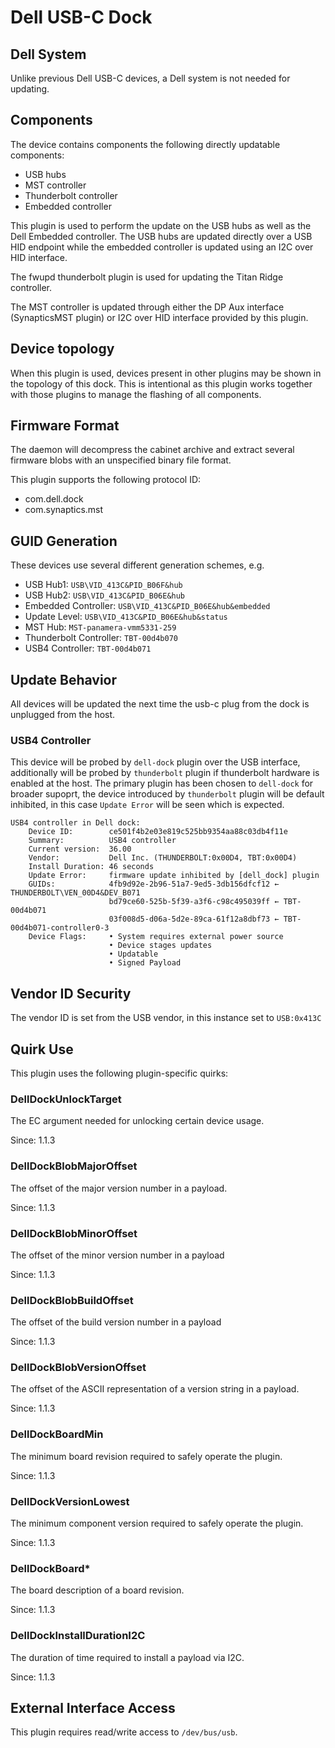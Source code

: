 # Dell USB-C Dock

## Dell System

Unlike previous Dell USB-C devices, a Dell system is not needed for updating.

## Components

The device contains components the following directly updatable components:

* USB hubs
* MST controller
* Thunderbolt controller
* Embedded controller

This plugin is used to perform the update on the USB hubs as well as the Dell
Embedded controller.  The USB hubs are updated directly over a USB HID endpoint
while the embedded controller is updated using an I2C over HID interface.

The fwupd thunderbolt plugin is used for updating the Titan Ridge controller.

The MST controller is updated through either the DP Aux interface
(SynapticsMST plugin) or I2C over HID interface provided by this plugin.

## Device topology

When this plugin is used, devices present in other plugins may be shown in
the topology of this dock.  This is intentional as this plugin works together
with those plugins to manage the flashing of all components.

## Firmware Format

The daemon will decompress the cabinet archive and extract several firmware
blobs with an unspecified binary file format.

This plugin supports the following protocol ID:

* com.dell.dock
* com.synaptics.mst

## GUID Generation

These devices use several different generation schemes, e.g.

* USB Hub1: `USB\VID_413C&PID_B06F&hub`
* USB Hub2: `USB\VID_413C&PID_B06E&hub`
* Embedded Controller: `USB\VID_413C&PID_B06E&hub&embedded`
* Update Level: `USB\VID_413C&PID_B06E&hub&status`
* MST Hub: `MST-panamera-vmm5331-259`
* Thunderbolt Controller: `TBT-00d4b070`
* USB4 Controller: `TBT-00d4b071`

## Update Behavior

All devices will be updated the next time the usb-c plug from the dock is unplugged from the host.

### USB4 Controller

This device will be probed by `dell-dock` plugin over the USB interface, additionally will be probed by `thunderbolt` plugin if thunderbolt hardware is enabled at the host. The primary plugin has been chosen to `dell-dock` for broader supoprt, the device introduced by `thunderbolt` plugin will be default inhibited, in this case `Update Error` will be seen which is expected.

```shell
USB4 controller in Dell dock:
    Device ID:        ce501f4b2e03e819c525bb9354aa88c03db4f11e
    Summary:          USB4 controller
    Current version:  36.00
    Vendor:           Dell Inc. (THUNDERBOLT:0x00D4, TBT:0x00D4)
    Install Duration: 46 seconds
    Update Error:     firmware update inhibited by [dell_dock] plugin
    GUIDs:            4fb9d92e-2b96-51a7-9ed5-3db156dfcf12 ← THUNDERBOLT\VEN_00D4&DEV_B071
                      bd79ce60-525b-5f39-a3f6-c98c495039ff ← TBT-00d4b071
                      03f008d5-d06a-5d2e-89ca-61f12a8dbf73 ← TBT-00d4b071-controller0-3
    Device Flags:     • System requires external power source
                      • Device stages updates
                      • Updatable
                      • Signed Payload
```

## Vendor ID Security

The vendor ID is set from the USB vendor, in this instance set to `USB:0x413C`

## Quirk Use

This plugin uses the following plugin-specific quirks:

### DellDockUnlockTarget

The EC argument needed for unlocking certain device usage.

Since: 1.1.3

### DellDockBlobMajorOffset

The offset of the major version number in a payload.

Since: 1.1.3

### DellDockBlobMinorOffset

The offset of the minor version number in a payload

Since: 1.1.3

### DellDockBlobBuildOffset

The offset of the build version number in a payload

Since: 1.1.3

### DellDockBlobVersionOffset

The offset of the ASCII representation of a version string in a payload.

Since: 1.1.3

### DellDockBoardMin

The minimum board revision required to safely operate the plugin.

Since: 1.1.3

### DellDockVersionLowest

The minimum component version required to safely operate the plugin.

Since: 1.1.3

### DellDockBoard*

The board description of a board revision.

Since: 1.1.3

### DellDockInstallDurationI2C

The duration of time required to install a payload via I2C.

Since: 1.1.3

## External Interface Access

This plugin requires read/write access to `/dev/bus/usb`.
